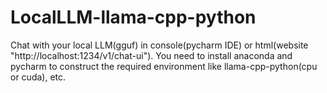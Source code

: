 # LocalLLM-llama-cpp-python
Chat with your local LLM(gguf) in console(pycharm IDE) or html(website "http://localhost:1234/v1/chat-ui"). You need to install anaconda and pycharm to construct the required environment like llama-cpp-python(cpu or cuda), etc.
